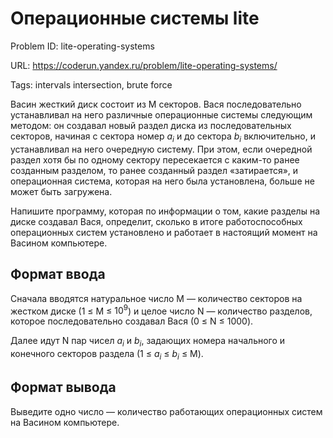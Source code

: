 # Операционные системы lite

Problem ID: lite-operating-systems

URL: https://coderun.yandex.ru/problem/lite-operating-systems/

Tags: intervals intersection, brute force

Васин жесткий диск состоит из M секторов. Вася последовательно устанавливал на него различные операционные системы следующим методом: он создавал новый раздел диска из последовательных секторов, начиная с сектора номер $a_i$ и до сектора $b_i$ включительно, и устанавливал на него очередную систему. При этом, если очередной раздел хотя бы по одному сектору пересекается с каким-то ранее созданным разделом, то ранее созданный раздел «затирается», и операционная система, которая на него была установлена, больше не может быть загружена.

Напишите программу, которая по информации о том, какие разделы на диске создавал Вася, определит, сколько в итоге работоспособных операционных систем установлено и работает в настоящий момент на Васином компьютере.


## Формат ввода

Сначала вводятся натуральное число M — количество секторов на жестком диске (1 $\le$ M $\le$ $10^9$) и целое число N — количество разделов, которое последовательно создавал Вася (0 $\le$ N $\le$ 1000).

Далее идут N пар чисел $a_i$ и $b_i$, задающих номера начального и конечного секторов раздела 
(1 $\le$ $a_i$ $\le$ $b_i$ $\le$ M).


## Формат вывода

Выведите одно число — количество работающих операционных систем на Васином компьютере.


